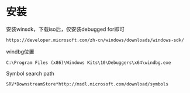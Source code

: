 # 安装

安装winsdk，下载iso后，仅安装debugged for即可

```纯文本
https://developer.microsoft.com/zh-cn/windows/downloads/windows-sdk/
```

windbg位置

```纯文本
C:\Program Files (x86)\Windows Kits\10\Debuggers\x64\windbg.exe
```

Symbol search path

```纯文本
SRV*DownstreamStore*http://msdl.microsoft.com/download/symbols
```
